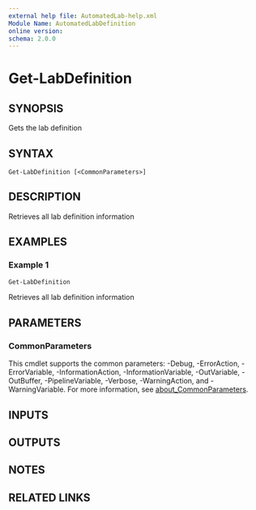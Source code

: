 ```yaml
---
external help file: AutomatedLab-help.xml
Module Name: AutomatedLabDefinition
online version:
schema: 2.0.0
---
```


# Get-LabDefinition

## SYNOPSIS
Gets the lab definition

## SYNTAX

```
Get-LabDefinition [<CommonParameters>]
```

## DESCRIPTION
Retrieves all lab definition information

## EXAMPLES

### Example 1


```powershell
Get-LabDefinition
```

Retrieves all lab definition information

## PARAMETERS

### CommonParameters
This cmdlet supports the common parameters: -Debug, -ErrorAction, -ErrorVariable, -InformationAction, -InformationVariable, -OutVariable, -OutBuffer, -PipelineVariable, -Verbose, -WarningAction, and -WarningVariable. For more information, see [about_CommonParameters](http://go.microsoft.com/fwlink/?LinkID=113216).

## INPUTS

## OUTPUTS

## NOTES

## RELATED LINKS
